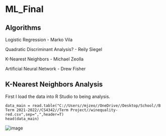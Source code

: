 # ML_Final


## Algorithms

Logistic Regression - Marko Vila

Quadratic Discriminant Analysis? - Reily Siegel

K-Nearest Neighbors - Michael Zeolla

Artificial Neural Network - Drew Fisher


## K-Nearest Neighbors Analysis

First I load the data into R Studio to being analysis.

```
data_main = read.table("C://Users//mjzeo//OneDrive//Desktop/School//B Term 2021-2022//CS4342//Term Project//winequality-red.csv",sep=",",header=T)
head(data_main)
```
![image](https://user-images.githubusercontent.com/62816869/146108432-2f35ca8b-d207-4dad-bf2d-dfad65c03c9d.png)
